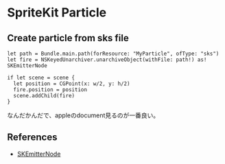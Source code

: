 # SpriteKit Particle


## Create particle from sks file

```
let path = Bundle.main.path(forResource: "MyParticle", ofType: "sks")
let fire = NSKeyedUnarchiver.unarchiveObject(withFile: path!) as! SKEmitterNode

if let scene = scene {
  let position = CGPoint(x: w/2, y: h/2)
  fire.position = position
  scene.addChild(fire)
}
```
なんだかんだで、appleのdocument見るのが一番良い。

## References
 - [SKEmitterNode](https://developer.apple.com/reference/spritekit/skemitternode)
